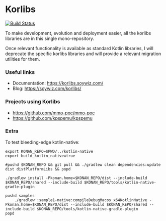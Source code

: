 Korlibs
=======

[![Build Status](https://travis-ci.org/korlibs/korlibs.svg?branch=master)](https://travis-ci.org/korlibs/korlibs)

To make development, evolution and deployment easier, all the korlibs libraries are in this single mono-repository.

Once relevant functionality is available as standard Kotlin libraries, I will deprecate the specific korlibs libraries
and will provide a relevant migration utilities for them.

### Useful links

* Documentation: <https://korlibs.soywiz.com/>
* Blog: <https://soywiz.com/korlibs/>

### Projects using Korlibs

* <https://github.com/mmo-poc/mmo-poc>
* <https://github.com/kpspemu/kpspemu>

### Extra

To test bleeding-edge kotlin-native:

```
export KONAN_REPO=$PWD/../kotlin-native
export build_kotlin_native=true

#pushd $KONAN_REPO && git pull && ./gradlew clean dependencies:update dist distPlatformLibs && popd

./gradlew install -Pkonan.home=$KONAN_REPO/dist --include-build $KONAN_REPO/shared --include-build $KONAN_REPO/tools/kotlin-native-gradle-plugin

pushd samples
	./gradlew :sample1-native:compileDebugMacos_x64KotlinNative -Pkonan.home=$KONAN_REPO/dist --include-build $KONAN_REPO/shared --include-build $KONAN_REPO/tools/kotlin-native-gradle-plugin
popd
```

